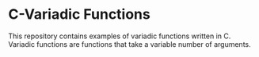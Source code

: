 # C-Variadic Functions

This repository contains examples of variadic functions written in C. Variadic functions are functions that take a variable number of arguments. 
